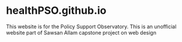 # healthPSO.github.io
This website is for the Policy Support Observatory. This is an unofficial website part of Sawsan Allam capstone project on web design
